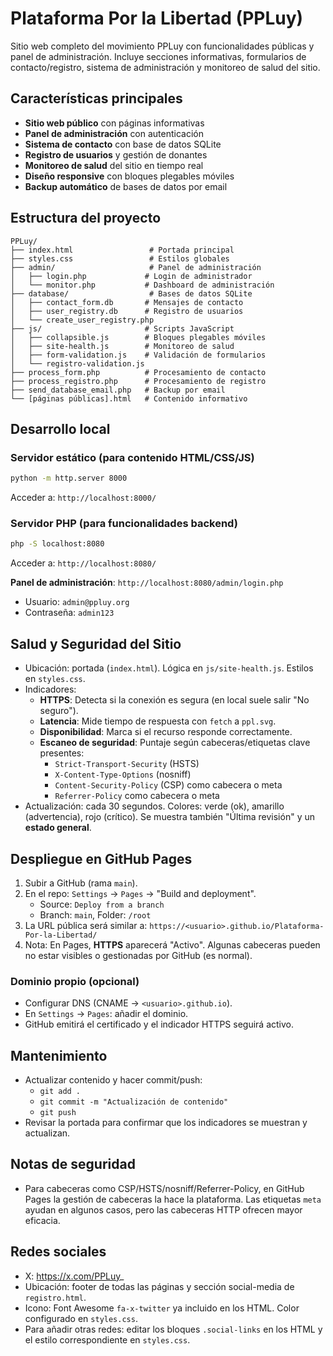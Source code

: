 # Plataforma Por la Libertad (PPLuy)

Sitio web completo del movimiento PPLuy con funcionalidades públicas y panel de administración. Incluye secciones informativas, formularios de contacto/registro, sistema de administración y monitoreo de salud del sitio.

## Características principales
- **Sitio web público** con páginas informativas
- **Panel de administración** con autenticación
- **Sistema de contacto** con base de datos SQLite
- **Registro de usuarios** y gestión de donantes
- **Monitoreo de salud** del sitio en tiempo real
- **Diseño responsive** con bloques plegables móviles
- **Backup automático** de bases de datos por email

## Estructura del proyecto
```
PPLuy/
├── index.html                 # Portada principal
├── styles.css                 # Estilos globales
├── admin/                     # Panel de administración
│   ├── login.php             # Login de administrador
│   └── monitor.php           # Dashboard de administración
├── database/                  # Bases de datos SQLite
│   ├── contact_form.db       # Mensajes de contacto
│   ├── user_registry.db      # Registro de usuarios
│   └── create_user_registry.php
├── js/                       # Scripts JavaScript
│   ├── collapsible.js        # Bloques plegables móviles
│   ├── site-health.js        # Monitoreo de salud
│   ├── form-validation.js    # Validación de formularios
│   └── registro-validation.js
├── process_form.php          # Procesamiento de contacto
├── process_registro.php      # Procesamiento de registro
├── send_database_email.php   # Backup por email
└── [páginas públicas].html   # Contenido informativo
```

## Desarrollo local

### Servidor estático (para contenido HTML/CSS/JS)
```bash
python -m http.server 8000
```
Acceder a: `http://localhost:8000/`

### Servidor PHP (para funcionalidades backend)
```bash
php -S localhost:8080
```
Acceder a: `http://localhost:8080/`

**Panel de administración**: `http://localhost:8080/admin/login.php`
- Usuario: `admin@ppluy.org`
- Contraseña: `admin123`

## Salud y Seguridad del Sitio
- Ubicación: portada (`index.html`). Lógica en `js/site-health.js`. Estilos en `styles.css`.
- Indicadores:
  - **HTTPS**: Detecta si la conexión es segura (en local suele salir "No seguro").
  - **Latencia**: Mide tiempo de respuesta con `fetch` a `ppl.svg`.
  - **Disponibilidad**: Marca si el recurso responde correctamente.
  - **Escaneo de seguridad**: Puntaje según cabeceras/etiquetas clave presentes:
    - `Strict-Transport-Security` (HSTS)
    - `X-Content-Type-Options` (nosniff)
    - `Content-Security-Policy` (CSP) como cabecera o meta
    - `Referrer-Policy` como cabecera o meta
- Actualización: cada 30 segundos. Colores: verde (ok), amarillo (advertencia), rojo (crítico). Se muestra también "Última revisión" y un **estado general**.

## Despliegue en GitHub Pages
1. Subir a GitHub (rama `main`).
2. En el repo: `Settings` → `Pages` → "Build and deployment".
   - Source: `Deploy from a branch`
   - Branch: `main`, Folder: `/root`
3. La URL pública será similar a: `https://<usuario>.github.io/Plataforma-Por-la-Libertad/`
4. Nota: En Pages, **HTTPS** aparecerá "Activo". Algunas cabeceras pueden no estar visibles o gestionadas por GitHub (es normal). 

### Dominio propio (opcional)
- Configurar DNS (CNAME → `<usuario>.github.io`).
- En `Settings` → `Pages`: añadir el dominio.
- GitHub emitirá el certificado y el indicador HTTPS seguirá activo.

## Mantenimiento
- Actualizar contenido y hacer commit/push:
  - `git add .`
  - `git commit -m "Actualización de contenido"`
  - `git push`
- Revisar la portada para confirmar que los indicadores se muestran y actualizan.

## Notas de seguridad
- Para cabeceras como CSP/HSTS/nosniff/Referrer-Policy, en GitHub Pages la gestión de cabeceras la hace la plataforma. Las etiquetas `meta` ayudan en algunos casos, pero las cabeceras HTTP ofrecen mayor eficacia.

## Redes sociales
- X: https://x.com/PPLuy_
- Ubicación: footer de todas las páginas y sección social-media de `registro.html`.
- Icono: Font Awesome `fa-x-twitter` ya incluido en los HTML. Color configurado en `styles.css`.
- Para añadir otras redes: editar los bloques `.social-links` en los HTML y el estilo correspondiente en `styles.css`.
